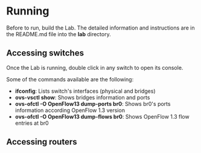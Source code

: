 



# Running

Before to run, build the Lab. The detailed information and instructions are in the README.md file into the __lab__ directory.


## Accessing switches

Once the Lab is running, double click in any switch to open its console.

Some of the commands available are the following:

* __ifconfig__: Lists switch's interfaces (physical and bridges)
* __ovs-vsctl show__: Shows bridges information and ports
* __ovs-ofctl -O OpenFlow13 dump-ports br0__: Shows br0's ports information according OpenFlow 1.3 version
* __ovs-ofctl -O OpenFlow13 dump-flows br0__: Shows OpenFlow 1.3 flow entries at br0


## Accessing routers
